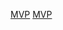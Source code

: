 [MVP](https://drive.google.com/file/d/1di5GB0RzLEmg9OyCcwbn1eNxSmmSEzNS/view?usp=drive_link)
[MVP](https://drive.google.com/file/d/1di5GB0RzLEmg9OyCcwbn1eNxSmmSEzNS/view?usp=drive_link)
